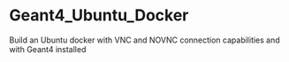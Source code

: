 # Geant4_Ubuntu_Docker
Build an Ubuntu docker with VNC and NOVNC connection capabilities and with Geant4 installed
